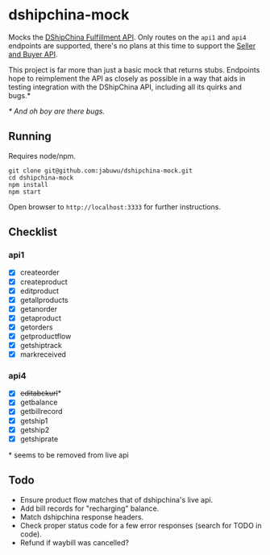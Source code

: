 # dshipchina-mock

Mocks the [DShipChina Fulfillment API](https://www.dshipchina.com/api.html). Only routes on the `api1` and `api4` endpoints are supported, there's no plans at this time to support the [Seller and Buyer API](https://www.dshipchina.com/api3.html).

This project is far more than just a basic mock that returns stubs. Endpoints hope to reimplement the API as closely as possible in a way that aids in testing integration with the DShipChina API, including all its quirks and bugs.&ast;

*&ast; And oh boy are there bugs.*

## Running

Requires node/npm.

```
git clone git@github.com:jabuwu/dshipchina-mock.git
cd dshipchina-mock
npm install
npm start
```

Open browser to `http://localhost:3333` for further instructions.

## Checklist

### api1

- [x] createorder
- [x] createproduct
- [x] editproduct
- [x] getallproducts
- [x] getanorder
- [x] getaproduct
- [x] getorders
- [x] getproductflow
- [x] getshiptrack
- [x] markreceived

### api4

- [x] ~~editabckurl~~*
- [x] getbalance
- [x] getbillrecord
- [x] getship1
- [x] getship2
- [x] getshiprate

&ast; seems to be removed from live api

## Todo

- Ensure product flow matches that of dshipchina's live api.
- Add bill records for "recharging" balance.
- Match dshipchina response headers.
- Check proper status code for a few error responses (search for TODO in code).
- Refund if waybill was cancelled?
